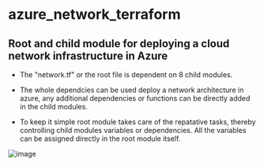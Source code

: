 # azure_network_terraform
## Root and child module for deploying a cloud network infrastructure in Azure

* The "network.tf" or the root file is dependent on 8 child modules.

* The whole dependcies can be used deploy a network architecture in azure, any additional dependencies or functions can be directly added in the child modules.

* To keep it simple root module takes care of the repatative tasks, thereby controlling child modules variables or dependencies. All the variables can be assigned directly in the root module itself.

![image](https://user-images.githubusercontent.com/101806538/170814757-cb4355c5-75c0-4895-9c68-ba6b6eba0156.png)
